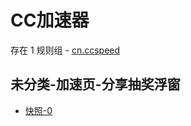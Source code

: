 # CC加速器

存在 1 规则组 - [cn.ccspeed](/src/apps/cn.ccspeed.ts)

## 未分类-加速页-分享抽奖浮窗

- [快照-0](https://i.gkd.li/i/13539299)

